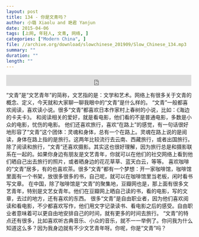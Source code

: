 ```yaml
---
layout: post
title: 134 - 你是文青吗？
author: 小璐 Xiaolu and 艳君 Yanjun
date: 2015-04-06
tags: [上网, 年轻人, 文青, 网络, ]
categories: ["Modern China", ]
file: //archive.org/download/slowchinese_201909/Slow_Chinese_134.mp3
summary: ""
duration: ""
length: ""
---
```


<iframe src="https://archive.org/embed/slowchinese_201909/Slow_Chinese_134.mp3" width="500" height="30" frameborder="0" webkitallowfullscreen="true" mozallowfullscreen="true" allowfullscreen></iframe>

“文青”是“文艺青年”的简称，文艺指的是：文学和艺术。网络上有很多关于文青的概念、定义，今天就和大家聊一聊我眼中的“文青”是什么样的。
“文青”一般都喜欢阅读，喜欢读小说。很多“文青”都喜欢日本作家村上春树的小说，比如：《海边的卡夫卡》。
和阅读相关的爱好，就是看电影，他们看的不是普通电影，多数是小众的电影，忧伤的电影。
他们还喜欢旅行，喜欢“在路上”的感觉，有一句话很好地形容了“文青”这个团体：灵魂和身体，总有一个在路上。灵魂在路上说的是阅读，身体在路上指的是旅行。这两年比较流行去云南、西藏旅行，或者出国旅行。
除了阅读和旅行，“文青”还喜欢摄影。其实这也很好理解，因为旅行总是和摄影联系在一起的。如果你身边有朋友是文艺青年，你就可以在他们的社交网络上看到他们晒自己出去旅行的照片，或者晒身边的花花草草、蓝天白云，等等。
喜欢咖啡的“文青”居多，有的也喜欢茶。很多“文青”都有一个梦想：开一家咖啡馆，咖啡馆里面有一个书架，放很多很多的书，自己呢，就可以在咖啡馆里当老板，闲时看书写文章。
在中国，除了咖啡馆是“文青”的聚集地，豆瓣网也是，那上面有很多文艺青年，特别是文艺女青年。他们在豆瓣网上晒自己读的书，看的电影，写的文章，去过的地方，还有喜欢的东西。
很多“文青”是自由职业者，因为他们喜欢阅读和看电影，不少都喜欢写作，他们用文字记录读书、看电影之后的感受。自由职业者意味着可以更自由地安排自己的时间，就有更多的时间去旅行。
“文青”的特点还有很多，比如喜欢听古典音乐、小众的音乐，就不一一举例了。你问我为什么知道这么多？因为我身边就有不少文艺青年呀。你呢，你是“文青”吗？
